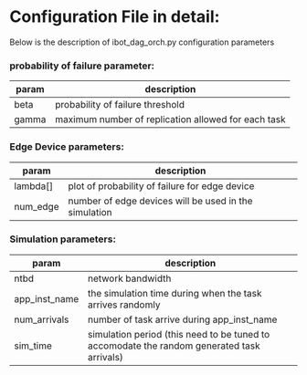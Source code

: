 # Configuration File in detail:

Below is the description of ibot_dag_orch.py configuration parameters

### probability of failure parameter:
| param | description |
| ------- | ------- |
| beta | probability of failure threshold |
| gamma | maximum number of replication allowed for each task | 

### Edge Device parameters:

| param | description|
| ------- | ----- |
| lambda[] | plot of probability of failure for edge device |
| num_edge | number of edge devices will be used in the simulation |

### Simulation parameters:
| param | description |
| ----- | ----------- |
| ntbd | network bandwidth |
| app_inst_name | the simulation time during when the task arrives randomly |
| num_arrivals | number of task arrive during app_inst_name |
| sim_time | simulation period (this need to be tuned to accomodate the random generated task arrivals) |
